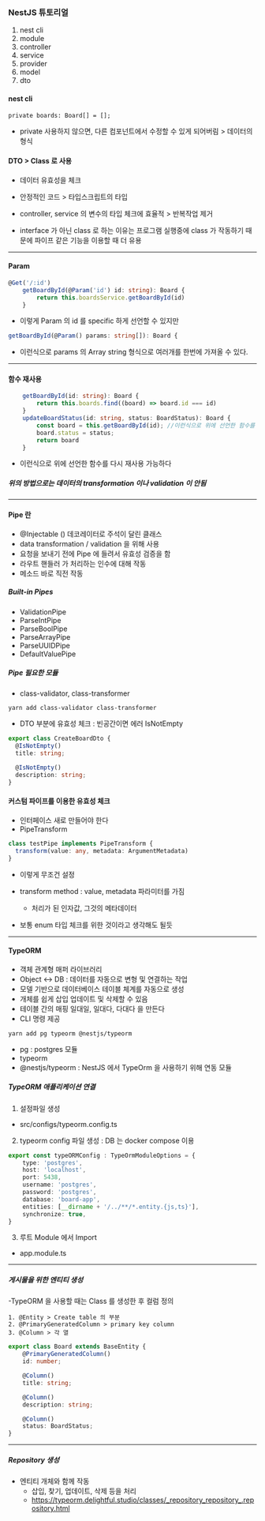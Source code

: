 ### NestJS 튜토리얼
1. nest cli
2. module
3. controller
4. service
5. provider
6. model
7. dto

#### nest cli

####
```
private boards: Board[] = []; 
```
- private 사용하지 않으면, 다른 컴포넌트에서 수정할 수 있게 되어버림 > 데이터의 형식


#### DTO > Class 로 사용
- 데이터 유효성을 체크
- 안정적인 코드 > 타입스크립트의 타입

- controller, service 의 변수의 타입 체크에 효율적 > 반복작업 제거
- interface 가 아닌 class 로 하는 이유는 프로그램 실행중에 class 가 작동하기 때문에 파이프 같은 기능을 이용할 때 더 유용

---
#### Param
```typescript
@Get('/:id')
    getBoardById(@Param('id') id: string): Board {
        return this.boardsService.getBoardById(id)
    }
```
- 이렇게 Param 의 id 를 specific 하게 선언할 수 있지만
```typescript
getBoardById(@Param() params: string[]): Board {
```
- 이런식으로 params 의 Array string 형식으로 여러개를 한번에 가져올 수 있다.

---
#### 함수 재사용
```typescript
    getBoardById(id: string): Board {
        return this.boards.find((board) => board.id === id)
    }
    updateBoardStatus(id: string, status: BoardStatus): Board {
        const board = this.getBoardById(id); //이런식으로 위에 선언한 함수를 다시 재사용 가능하다
        board.status = status;
        return board
    }
```
- 이런식으로 위에 선언한 함수를 다시 재사용 가능하다


##### 위의 방법으로는 데이터의 transformation 이나 validation 이 안됨
---

#### Pipe 란
- @Injectable () 데코레이터로 주석이 달린 클래스
- data transformation / validation 을 위해 사용
- 요청을 보내기 전에 Pipe 에 들려서 유효성 검증을 함
- 라우트 핸들러 가 처리하는 인수에 대해 작동
- 메소드 바로 직전 작동

##### Built-in Pipes
- ValidationPipe
- ParseIntPipe
- ParseBoolPipe
- ParseArrayPipe
- ParseUUIDPipe
- DefaultValuePipe

##### Pipe 필요한 모듈
- class-validator, class-transformer
```bash
yarn add class-validator class-transformer
```
- DTO 부분에 유효성 체크 : 빈공간이면 에러 IsNotEmpty
```typescript
export class CreateBoardDto {
  @IsNotEmpty()
  title: string;

  @IsNotEmpty()
  description: string;
}
```

#### 커스텀 파이프를 이용한 유효성 체크
- 인터페이스 새로 만들어야 한다
- PipeTransform
```typescript
class testPipe implements PipeTransform {
  transform(value: any, metadata: ArgumentMetadata)
}
```
- 이렇게 무조건 설정

- transform method : value, metadata 파라미터를 가짐 
  - 처리가 된 인자값, 그것의 메타데이터
- 보통 enum 타입 체크를 위한 것이라고 생각해도 될듯

---

#### TypeORM
- 객체 관계형 매퍼 라이브러리
- Object <-> DB : 데이터를 자동으로 변형 및 연결하는 작업
- 모델 기반으로 데이터베이스 테이블 체계를 자동으로 생성
- 개체를 쉽게 삽입 업데이트 및 삭제할 수 있음
- 테이블 간의 매핑 일대일, 일대다, 다대다 을 만든다
- CLI 명령 제공
```shell
yarn add pg typeorm @nestjs/typeorm
```
- pg : postgres 모듈
- typeorm 
- @nestjs/typeorm : NestJS 에서 TypeOrm 을 사용하기 위해 연동 모듈


##### TypeORM 애플리케이션 연결
1. 설정파일 생성
- src/configs/typeorm.config.ts
2. typeorm config 파일 생성 :  DB 는 docker compose 이용
```typescript
export const typeORMConfig : TypeOrmModuleOptions = {
    type: 'postgres',
    host: 'localhost',
    port: 5438,
    username: 'postgres',
    password: 'postgres',
    database: 'board-app',
    entities: [__dirname + '/../**/*.entity.{js,ts}'],
    synchronize: true,
}
```
3. 루트 Module 에서 Import
- app.module.ts

---
##### 게시물을 위한 엔티티 생성
-TypeORM 을 사용할 때는 Class 를 생성한 후 컬럼 정의
```shell
1. @Entity > Create table 의 부분
2. @PrimaryGeneratedColumn > primary key column
3. @Column > 각 열
```

```typescript
export class Board extends BaseEntity {
    @PrimaryGeneratedColumn()
    id: number;

    @Column()
    title: string;

    @Column()
    description: string;

    @Column()
    status: BoardStatus;
}
```
---
##### Repository 생성
- 엔티티 개체와 함께 작동 
  - 삽입, 찾기, 업데이트, 삭제 등을 처리
  - https://typeorm.delightful.studio/classes/_repository_repository_.repository.html


